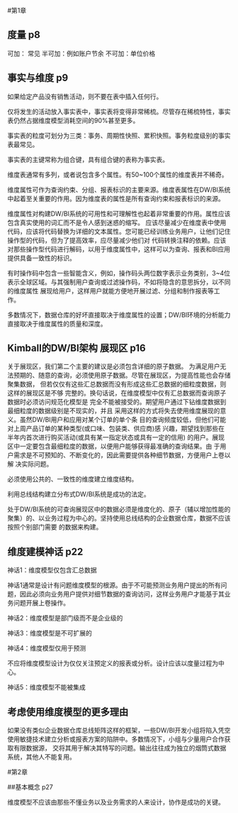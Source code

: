 #第1章

## 度量 p8

可加： 常见
半可加：例如账户节余
不可加：单位价格

## 事实与维度 p9

如果给定产品没有销售活动，则不要在表中插入任何行。

仅将发生的活动放入事实表中，事实表将变得非常稀梳。尽管存在稀梳特性，事实表仍然占据维度模型消耗空间的90%甚至更多。

事实表的粒度可划分为三类：事务、周期性快照、累积快照。事务粒度级别的事实表最常见。

事实表的主键常称为组合键，具有组合键的表称为事实表。

维度表通常有多列，或者说包含多个属性。有50~100个属性的维度表并不稀奇。

维度属性可作为查询约束、分组、报表标识的主要来源。维度表属性在DW/BI系统中起着至关重要的作用。因为维度表的属性是所有查询约束和报表标识的来源。

维度属性对构建DW/BI系统的可用性和可理解性也起着非常重要的作用。属性应该包含真实使用的词汇而不是令人感到迷惑的缩写。
应该尽量减少在维度表中使用代码，应该将代码替换为详细的文本属性。您可能已经训练业务用户，让他们记住操作型的代码，但为了提高效率，应尽量减少他们对
代码转换注释的依赖。应该对那些操作型代码进行解码，以用于维度属性中，这样可以为查询、报表和BI应用提供具备一致性的标识。

有时操作码中包含一些智能含义，例如，操作码头两位数字表示业务类别，3~4位表示全球区域。与其强制用户查询或过滤操作码，不如将隐含的意思拆分，以不同的维度属性
展现给用户，这样用户就能方便地开展过滤、分组和制作报表等工作。

多数情况下，数据仓库的好坏直接取决于维度属性的设置；DW/BI环境的分析能力直接取决于维度属性的质量和深度。

## Kimball的DW/BI架构 展现区 p16

关于展现区，我们第二个主要的建议是必须包含详细的原子数据。
为满足用户无法预期的、随意的查询，必须使用原子数据。尽管在展现区，为提高性能也会存储聚集数据，
但若仅仅有这些汇总数据而没有形成这些汇总数据的细粒度数据，则这样的展现区是不够
完整的。换句话说，在维度模型中仅有汇总数据而查询原子数据时必须访问规范化模型是
完全不能被接受的。期望用户通过下钻维度数据到最细粒度的数据级别是不现实的，并且
采用这样的方式将失去使用维度展现的意义。虽然DW/BI用户和应用对某个订单的单个条
目的查询频度较低，但他们可能对上周产品订单的某种类型(或口味、包装类、供应商)感
兴趣，期望找到那些在半年内首次进行购买活动(或具有某一指定状态或具有一定的信用)
的用户。展现区中一定要包含最细粒度的数据，以便用户能够获得最准确的查询结果。由
于用户需求是不可预知的、不断变化的，因此需要提供各种细节数据，方便用户上卷以解
决实际问题。


必须使用公共的、一致性的维度建立维度结构。

利用总线结构建立分布式DW/BI系统是成功的法定。

处于DW/BI系统的可查询展现区中的数据必须是维度化的、原子（辅以增加性能的聚集）的、以业务过程为中心的。坚持使用总线结构的企业数据仓库，数据不应该按照个别部门需要
的数据来构建。


## 维度建模神话 p22

神话1：维度模型仅包含汇总数据

神话1通常是设计有问题维度模型的根源。由于不可能预测业务用户提出的所有问题，因此必须向业务用户提供对细节数据的查询访问，这样业务用户才能基于其业务问题开展上卷操作。

神话2：维度模型是部门级而不是企业级的

神话3：维度模型是不可扩展的

神话4：维度模型仅用于预测

不应将维度模型设计为仅仅关注预定义的报表或分析。设计应该以度量过程为中心。

神话5：维度模型不能被集成

## 考虑使用维度模型的更多理由

如果没有类似企业数据仓库总线矩阵这样的框架，一些DW/BI开发小组将陷入凭空使用敏捷技术建立分析或报表方案的陷阱中。多数情况下，小组与少量用户合作获取有限数据源，
交将其用于解决其特写的问题。输出往往成为独立的烟筒式数据系统，其他人不能复用。


#第2章

##基本概念 p27

维度模型不应该由那些不懂业务以及业务需求的人来设计，协作是成功的关键。

